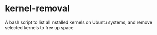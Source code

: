 # kernel-removal
A bash script to list all installed kernels on Ubuntu systems, and remove selected kernels to free up space
